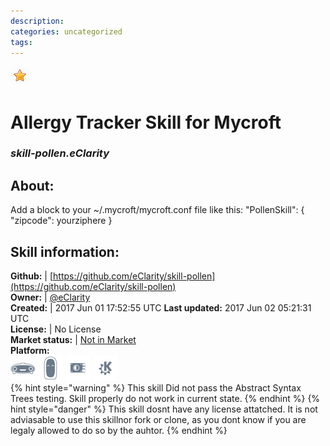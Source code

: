 ```yaml
--- 
description: 
categories: uncategorized   
tags:   
---
```


![](../.gitbook/assets/star.png)  
# Allergy Tracker Skill for Mycroft  
### _skill-pollen.eClarity_  
## About:  
Add a block to your ~/.mycroft/mycroft.conf file like this:
"PollenSkill": {
"zipcode": yourziphere
}

## Skill information:  
**Github:** | [https://github.com/eClarity/skill-pollen](https://github.com/eClarity/skill-pollen)  
**Owner:** | [@eClarity](https://github.com/eClarity)  
**Created:** | 2017 Jun 01 17:52:55 UTC  **Last updated:** 2017 Jun 02 05:21:31 UTC  
**License:** | No License  
**Market status:** | [Not in Market](https://market.mycroft.ai/skill/)  
**Platform:**  
 ![](../.gitbook/assets/mark-1-icon.png)  ![](../.gitbook/assets/mark-2-icon.png)  ![](../.gitbook/assets/picroft-icon.png)  ![](../.gitbook/assets/kde.png)   
{% hint style="warning" %}
This skill Did not pass the Abstract Syntax Trees testing. Skill properly do not work in current state.
{% endhint %}
{% hint style="danger" %}
This skill dosnt have any license attatched. It is not adviasable to use this skillnor fork or clone, as you dont know if you are legaly allowed to do so by the auhtor.
{% endhint %}
